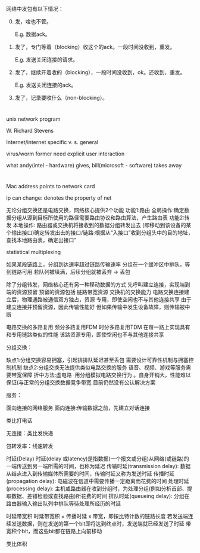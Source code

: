 网络中发包有以下情况：

0. 发，啥也不管。

   E.g. 数据ack。

1. 发了，专门等着（blocking）收这个的ack。一段时间没收到，重发。

   E.g. 发送关闭连接的请求。

2. 发了，继续开着收的（blocking），一段时间没收到，ok。还收到，重发。

   E.g. 发送关闭连接的ack。

3. 发了，记录要收什么（non-blocking）。

# 

unix network program

W. Richard Stevens





Internet/internet specific v. s. general



virus/worm former need explicit user interaction



what andy(intel - hardware) gives, bill(microsoft - software) takes away

# 

Mac address points to network card

ip can change: denotes the property of net

无论分组交换还是电路交换，网络核心提供2个功能
功能1:路由
全局操作:确定数据分组从源到目标所使用的路径需要路由协议和路由算法，产生路由表
功能2:转发
本地操作: 路由器或交换机将接收到的数据分组转发出去 (即移动到该设备的某个输出接口)确定转发出去的接口/链路:根据从“入接口”收到分组头中的目的地址，查找本地路由表，确定出接口”

statistical multiplexing



如果某段链路上，分组到达速率超过链路传输速率
分组在一个缓冲区中排队，等到链路可用
若队列被填满，后续分组就被丢弃 -> 丢包



除了分组转发，网络核心还有另一种移动数据的方式
先呼叫建立连接，实现端到端的资源预留
预留的资源包括
链路带宽资源
交换机的交换能力
电路交换连接建立后，物理通路被通信双方独占，资源
专用，即使空闲也不与其他连接共享
由于建立连接并预留资源，因此传输性能好
但如果传输中发生设备故障，则传输被中断



电路交换的多路复用
频分多路复用FDM
时分多路复用TDM
在每一路上实现具有和专用链路类似的性能
该路资源专用，即使空闲也不与其他连接共享



分组交换：

缺点1:分组交换容易拥塞，引起排排队延迟甚至丢包
需要设计可靠性机制与拥塞控制机制
缺点2:分组交换无法提供类似电路交换的服务
语音、视频、游戏等服务需要带宽保障
折中方法:虚电路
·用分组模拟电路交换行为
。自身开销大，性能难以保证(与正常的分组交换数据竞争带宽
目前仍然没有公认解决方案



服务：

面向连接的网络服务
面向连接:传输数据之前，先建立对话连接

类比打电话



无连接：类比发快递

包转发率：线速转发



时延(Delay)
时延(delay 或latency)是指数据(一个报文或分组)从网络(或链路)的一端传送到另一端所需的时间，也称为延迟
传输时延(transmission delay): 数据从结点进入到传输媒体所需要的时间，传输时延又称为发送时延
传播时延(propagation delay): 电磁波在信道中需要传播一定距离而花费的时间
处理时延(processing delay): 主机或路由器在收到分组时，为处理分组(例如分析首部、提取数据、差错检验或查找路由)所花费的时间
排队时延(queueing delay): 分组在路由器输入输出队列中排队等待处理所经历的时延



时延带宽积
时延带宽积 = 传播时延 x 带宽，即按比特计数的链路长度
若发送端连续发送数据，则在发送的第一个bit即将达到终点时，发送端就已经发送了时延
带宽积个bit，而这些bit都在链路上向前移动

类比体积



